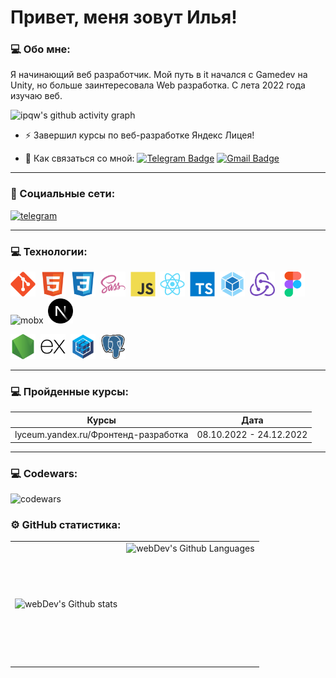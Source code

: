 # Привет, меня зовут Илья!

### :computer: Обо мне:

Я начинающий веб разработчик. Мой путь в it начался c Gamedev на Unity, но больше заинтересовала Web разработка. С лета 2022 года изучаю веб.

![ipqw's github activity graph](https://github-readme-activity-graph.vercel.app/graph?username=ipqw&theme=react-dark)

- :zap: Завершил курсы по веб-разработке Яндекс Лицея!

- :gem: Как связаться со мной: [![Telegram Badge](https://img.shields.io/badge/-Telegram-blue?style=flat&logo=Telegram&logoColor=white)](https://t.me/ipqwo) [![Gmail Badge](https://img.shields.io/badge/-Gmail-red?style=flat&logo=Gmail&logoColor=white)](mailto:asdymsk3@gmail.com)

---

### 🤝 Социальные сети:

  <div id="badges">
    <a href="https://t.me/ipqwo" target="_blank">
      <img src="https://cdn-icons-png.flaticon.com/512/2111/2111646.png" width="40" height="40" alt="telegram" />
    </a>
  </div>

---

### 💻 Технологии:

<div>
  <img src="https://github.com/devicons/devicon/blob/master/icons/git/git-original.svg" title="git" alt="git" width="40" height="40"/>&nbsp;
  <img src="https://github.com/devicons/devicon/blob/master/icons/html5/html5-original.svg" title="html5" alt="html5" width="40" height="40"/>&nbsp;
  <img src="https://github.com/devicons/devicon/blob/master/icons/css3/css3-original.svg" title="css" alt="css" width="40" height="40"/>&nbsp;
  <img src="https://github.com/devicons/devicon/blob/master/icons/sass/sass-original.svg" title="sass/scss" alt="sass/scss" width="40" height="40"/>&nbsp;
  <img src="https://github.com/devicons/devicon/blob/master/icons/javascript/javascript-original.svg" title="javascript" alt="javascript" width="40" height="40"/>&nbsp;
  <img src="https://github.com/devicons/devicon/blob/master/icons/react/react-original.svg" title="reactjs" alt="reactjs" width="40" height="40"/>&nbsp;
  <img src="https://github.com/devicons/devicon/blob/master/icons/typescript/typescript-original.svg" title="typescript" alt="typescript" width="40" height="40"/>&nbsp;
  <img src="https://github.com/devicons/devicon/blob/master/icons/webpack/webpack-original.svg" title="webpack" alt="webpack" width="40" height="40"/>&nbsp;
  <img src="https://github.com/devicons/devicon/blob/master/icons/redux/redux-original.svg" title="redux" alt="redux" width="40" height="40"/>&nbsp;
  <img src="https://github.com/devicons/devicon/blob/master/icons/figma/figma-original.svg" title="figma" alt="figma" width="40" height="40"/>&nbsp;
  <img src="https://icon.icepanel.io/Technology/svg/MobX.svg" title="mobx" alt="mobx" width="40" height="40"/>&nbsp;
  <img src="https://github.com/devicons/devicon/blob/master/icons/nextjs/nextjs-original.svg" title="nextjs" alt="nextjs" width="40" height="40"/>

 
  <img src="https://github.com/devicons/devicon/blob/master/icons/nodejs/nodejs-original.svg" title="nodejs" alt="nodejs" width="40" height="40"/>&nbsp;
  <img src="https://github.com/devicons/devicon/blob/master/icons/express/express-original.svg" title="express" alt="express" width="40" height="40"/>&nbsp;
  <img src="https://github.com/devicons/devicon/blob/master/icons/sequelize/sequelize-original.svg" title="sequelize" alt="sequelize" width="40" height="40"/>&nbsp;
  <img src="https://github.com/devicons/devicon/blob/master/icons/postgresql/postgresql-original.svg" title="postgresql" alt="postgresql" width="40" height="40"/>
</div>

---

### 💻 Пройденные курсы:

| Курсы                                                           | Дата                    |
| ----------------------------------------------------------------| :----------------------:|
| lyceum.yandex.ru/Фронтенд-разработка                            | 08.10.2022 - 24.12.2022 |

---

### 💻 Codewars:

![codewars](https://www.codewars.com/users/ipqw/badges/large)

### ⚙️ GitHub статистика:

<table>
  <tr>
    <td>
      <img align="left" src="https://github-readme-stats.vercel.app/api?username=ipqw&theme=vue-dark&show_icons=true&hide_border=true&count_private=true" alt="webDev's Github stats" />
    </td>
    <td>
      <img height="195px" align="right" alt="webDev's Github Languages" src="https://github-readme-stats.vercel.app/api/top-langs/?username=ipqw&theme=vue-dark&show_icons=true&hide_border=true&layout=compact" />
    </td>
  </tr>
</table>
